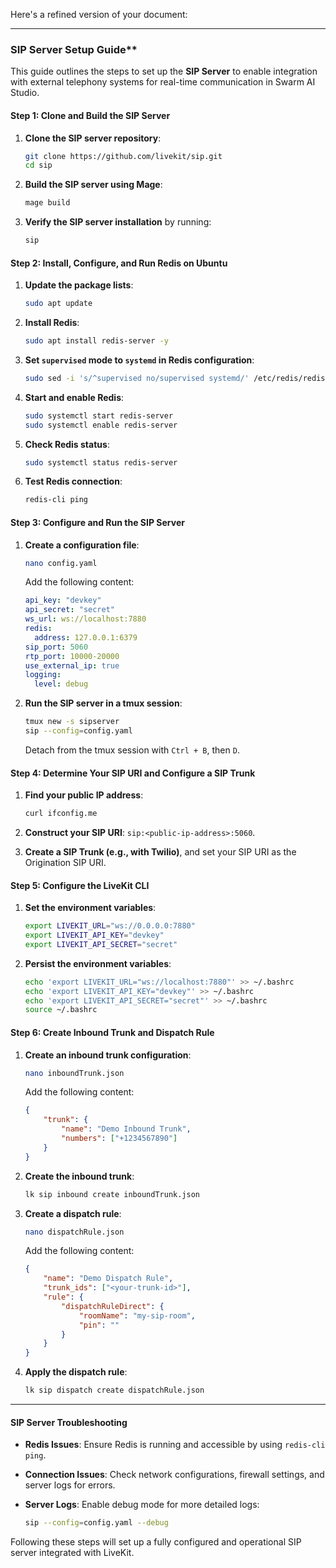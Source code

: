 Here's a refined version of your document:

---

### SIP Server Setup Guide**

This guide outlines the steps to set up the **SIP Server** to enable integration with external telephony systems for real-time communication in Swarm AI Studio.

#### **Step 1: Clone and Build the SIP Server**

1. **Clone the SIP server repository**:

    ```bash
    git clone https://github.com/livekit/sip.git
    cd sip
    ```

2. **Build the SIP server using Mage**:

    ```bash
    mage build
    ```

3. **Verify the SIP server installation** by running:

    ```bash
    sip
    ```

#### **Step 2: Install, Configure, and Run Redis on Ubuntu**

1. **Update the package lists**:

    ```bash
    sudo apt update
    ```

2. **Install Redis**:

    ```bash
    sudo apt install redis-server -y
    ```

3. **Set `supervised` mode to `systemd` in Redis configuration**:

    ```bash
    sudo sed -i 's/^supervised no/supervised systemd/' /etc/redis/redis.conf
    ```

4. **Start and enable Redis**:

    ```bash
    sudo systemctl start redis-server
    sudo systemctl enable redis-server
    ```

5. **Check Redis status**:

    ```bash
    sudo systemctl status redis-server
    ```

6. **Test Redis connection**:

    ```bash
    redis-cli ping
    ```

#### **Step 3: Configure and Run the SIP Server**

1. **Create a configuration file**:

    ```bash
    nano config.yaml
    ```

    Add the following content:

    ```yaml
    api_key: "devkey"
    api_secret: "secret"
    ws_url: ws://localhost:7880
    redis:
      address: 127.0.0.1:6379
    sip_port: 5060
    rtp_port: 10000-20000
    use_external_ip: true
    logging:
      level: debug
    ```

2. **Run the SIP server in a tmux session**:

    ```bash
    tmux new -s sipserver
    sip --config=config.yaml
    ```

    Detach from the tmux session with `Ctrl + B`, then `D`.

#### **Step 4: Determine Your SIP URI and Configure a SIP Trunk**

1. **Find your public IP address**:

    ```bash
    curl ifconfig.me
    ```

2. **Construct your SIP URI**: `sip:<public-ip-address>:5060`.

3. **Create a SIP Trunk (e.g., with Twilio)**, and set your SIP URI as the Origination SIP URI.

#### **Step 5: Configure the LiveKit CLI**

1. **Set the environment variables**:

    ```bash
    export LIVEKIT_URL="ws://0.0.0.0:7880"
    export LIVEKIT_API_KEY="devkey"
    export LIVEKIT_API_SECRET="secret"
    ```

2. **Persist the environment variables**:

    ```bash
    echo 'export LIVEKIT_URL="ws://localhost:7880"' >> ~/.bashrc
    echo 'export LIVEKIT_API_KEY="devkey"' >> ~/.bashrc
    echo 'export LIVEKIT_API_SECRET="secret"' >> ~/.bashrc
    source ~/.bashrc
    ```

#### **Step 6: Create Inbound Trunk and Dispatch Rule**

1. **Create an inbound trunk configuration**:

    ```bash
    nano inboundTrunk.json
    ```

    Add the following content:

    ```json
    {
        "trunk": {
            "name": "Demo Inbound Trunk",
            "numbers": ["+1234567890"]
        }
    }
    ```

2. **Create the inbound trunk**:

    ```bash
    lk sip inbound create inboundTrunk.json
    ```

3. **Create a dispatch rule**:

    ```bash
    nano dispatchRule.json
    ```

    Add the following content:

    ```json
    {
        "name": "Demo Dispatch Rule",
        "trunk_ids": ["<your-trunk-id>"],
        "rule": {
            "dispatchRuleDirect": {
                "roomName": "my-sip-room",
                "pin": ""
            }
        }
    }
    ```

4. **Apply the dispatch rule**:

    ```bash
    lk sip dispatch create dispatchRule.json
    ```

---

#### **SIP Server Troubleshooting**

- **Redis Issues**: Ensure Redis is running and accessible by using `redis-cli ping`.
- **Connection Issues**: Check network configurations, firewall settings, and server logs for errors.
- **Server Logs**: Enable debug mode for more detailed logs:

    ```bash
    sip --config=config.yaml --debug
    ```

Following these steps will set up a fully configured and operational SIP server integrated with LiveKit.